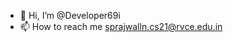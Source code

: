 - 👋 Hi, I’m @Developer69i
- 📫 How to reach me sprajwalln.cs21@rvce.edu.in

<!---
Developer69i/Developer69i is a ✨ special ✨ repository because its `README.md` (this file) appears on your GitHub profile.
You can click the Preview link to take a look at your changes.
--->
